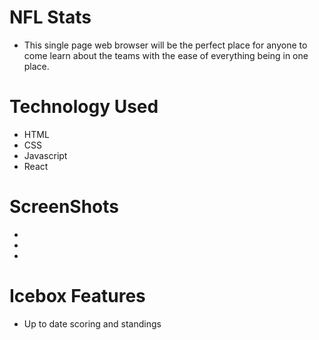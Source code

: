 # NFL Stats
* This single page web browser will be the perfect place for anyone to come learn about the teams with the ease of everything being in one place.
# Technology Used
* HTML
* CSS
* Javascript
* React
# ScreenShots
*
*
*
# Icebox Features
* Up to date scoring and standings
